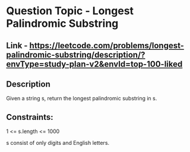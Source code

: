 # Question Topic - Longest Palindromic Substring

## Link - https://leetcode.com/problems/longest-palindromic-substring/description/?envType=study-plan-v2&envId=top-100-liked

## Description
Given a string s, return the longest 
palindromic substring in s.

## Constraints:

1 <= s.length <= 1000

s consist of only digits and English letters.
